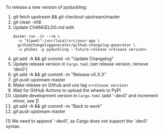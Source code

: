 To release a new version of pyduckling:
1. git fetch upstream && git checkout upstream/master
3. git clean -xfdi
4. Update CHANGELOG.md with
   ```shell
   docker run -it --rm \
     -v "$(pwd)":/usr/local/src/your-app \
     githubchangeloggenerator/github-changelog-generator \
     -u phihos -p pyduckling --future-release <release version>
   ```
5. git add -A && git commit -m "Update Changelog"
6. Update release version in ``Cargo.toml`` (set release version, remove 'dev0')
7. git add -A && git commit -m "Release vX.X.X"
9. git push upstream master
10. Make release on Github and use tag `v<release version>`
11. Wait for GitHub Actions to upload the wheels to PyPI
14. Update development version in ``Cargo.toml`` (add '-dev0' and increment minor, see [1](#explanation))
15. git add -A && git commit -m "Back to work"
16. git push upstream master


[<a name="explanation">1</a>] We need to append '-dev0', as Cargo does not support the '.dev0'
syntax.
